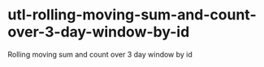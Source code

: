 # utl-rolling-moving-sum-and-count-over-3-day-window-by-id
Rolling moving sum and count over 3 day window by id  
